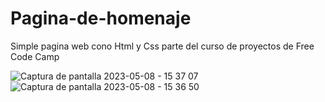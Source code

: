 # Pagina-de-homenaje
Simple pagina web cono Html y Css parte del curso de proyectos de Free Code Camp 

![Captura de pantalla 2023-05-08 - 15 37 07](https://user-images.githubusercontent.com/50677633/236929530-e47ff135-b2ff-4fdb-82ab-4b66f48e6f31.png)
![Captura de pantalla 2023-05-08 - 15 36 50](https://user-images.githubusercontent.com/50677633/236929542-a19f2fb2-efca-4962-af2f-92a3cdb443aa.png)
